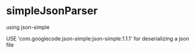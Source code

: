 # simpleJsonParser
using json-simple 

USE 'com.googlecode.json-simple:json-simple:1.1.1' for deserializing a json file
